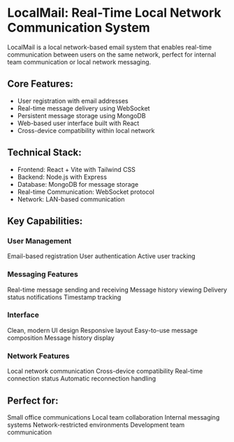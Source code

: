 # LocalMail: Real-Time Local Network Communication System
LocalMail is a local network-based email system that enables real-time communication between users on the same network, perfect for internal team communication or local network messaging.

## Core Features:

* User registration with email addresses
* Real-time message delivery using WebSocket
* Persistent message storage using MongoDB
* Web-based user interface built with React
* Cross-device compatibility within local network

## Technical Stack:

* Frontend: React + Vite with Tailwind CSS
* Backend: Node.js with Express
* Database: MongoDB for message storage
* Real-time Communication: WebSocket protocol
* Network: LAN-based communication

## Key Capabilities:

### User Management

Email-based registration
User authentication
Active user tracking


### Messaging Features

Real-time message sending and receiving
Message history viewing
Delivery status notifications
Timestamp tracking


### Interface

Clean, modern UI design
Responsive layout
Easy-to-use message composition
Message history display


### Network Features

Local network communication
Cross-device compatibility
Real-time connection status
Automatic reconnection handling



## Perfect for:

Small office communications
Local team collaboration
Internal messaging systems
Network-restricted environments
Development team communication
